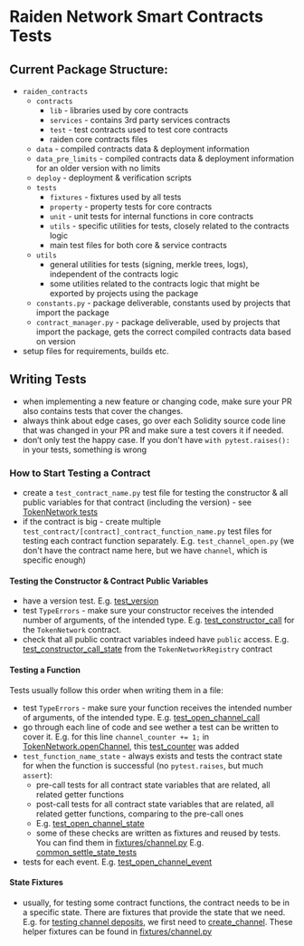 # Raiden Network Smart Contracts Tests

## Current Package Structure:

- `raiden_contracts`
    - `contracts`
        - `lib` - libraries used by core contracts
        - `services` - contains 3rd party services contracts
        - `test` - test contracts used to test core contracts
        - raiden core contracts files
    - `data` - compiled contracts data & deployment information
    - `data_pre_limits` - compiled contracts data & deployment information for an older version with no limits
    - `deploy` - deployment & verification scripts
    - `tests`
        - `fixtures` - fixtures used by all tests
        - `property` - property tests for core contracts
        - `unit` - unit tests for internal functions in core contracts
        - `utils` - specific utilities for tests, closely related to the contracts logic
        - main test files for both core & service contracts
    - `utils`
        - general utilities for tests (signing, merkle trees, logs), independent of the contracts logic
        - some utilities related to the contracts logic that might be exported by projects using the package
    - `constants.py` - package deliverable, constants used by projects that import the package
    - `contract_manager.py` - package deliverable, used by projects that import the package, gets the correct compiled contracts data based on version
- setup files for requirements, builds etc.


## Writing Tests

- when implementing a new feature or changing code, make sure your PR also contains tests that cover the changes.
- always think about edge cases, go over each Solidity source code line that was changed in your PR and make sure a test covers it if needed.
- don’t only test the happy case. If you don't have `with pytest.raises():` in your tests, something is wrong


### How to Start Testing a Contract

- create a `test_contract_name.py` test file for testing the constructor & all public variables for that contract (including the version) - see [TokenNetwork tests](/raiden_contracts/tests/test_token_network.py)
- if the contract is big - create multiple `test_contract/[contract]_contract_function_name.py` test files for testing each contract function separately. E.g. `test_channel_open.py` (we don't have the contract name here, but we have `channel`, which is specific enough)

#### Testing the Constructor & Contract Public Variables

- have a version test. E.g. [test_version](https://github.com/raiden-network/raiden-contracts/blob/5189111e4528004b43b8090a6603e6a68de2202e/raiden_contracts/tests/test_token_network.py#L16)
- test `TypeErrors` - make sure your constructor receives the intended number of arguments, of the intended type. E.g. [test_constructor_call](https://github.com/raiden-network/raiden-contracts/blob/5189111e4528004b43b8090a6603e6a68de2202e/raiden_contracts/tests/test_token_network.py#L20) for the `TokenNetwork` contract.
- check that all public contract variables indeed have `public` access. E.g. [test_constructor_call_state](https://github.com/raiden-network/raiden-contracts/blob/5189111e4528004b43b8090a6603e6a68de2202e/raiden_contracts/tests/test_token_network_registry.py#L84) from the `TokenNetworkRegistry` contract

#### Testing a Function

Tests usually follow this order when writing them in a file:

- test `TypeErrors` - make sure your function receives the intended number of arguments, of the intended type. E.g. [test_open_channel_call](https://github.com/raiden-network/raiden-contracts/blob/5189111e4528004b43b8090a6603e6a68de2202e/raiden_contracts/tests/test_channel_open.py#L25)
- go through each line of code and see wether a test can be written to cover it. E.g. for this line `channel_counter += 1;` in [TokenNetwork.openChannel](https://github.com/raiden-network/raiden-contracts/blob/5189111e4528004b43b8090a6603e6a68de2202e/raiden_contracts/contracts/TokenNetwork.sol#L267), this [test_counter](https://github.com/raiden-network/raiden-contracts/blob/5189111e4528004b43b8090a6603e6a68de2202e/raiden_contracts/tests/test_channel_open.py#L75) was added
- `test_function_name_state` - always exists and tests the contract state for when the function is successful (no `pytest.raises`, but much `assert`):
    - pre-call tests for all contract state variables that are related, all  related getter functions
    - post-call tests for all contract state variables that are related, all  related getter functions, comparing to the pre-call ones
    - E.g. [test_open_channel_state](https://github.com/raiden-network/raiden-contracts/blob/5189111e4528004b43b8090a6603e6a68de2202e/raiden_contracts/tests/test_channel_open.py#L152)
    - some of these checks are written as fixtures and reused by tests. You can find them in [fixtures/channel.py](https://github.com/raiden-network/raiden-contracts/blob/5189111e4528004b43b8090a6603e6a68de2202e/raiden_contracts/tests/fixtures/channel.py) E.g. [common_settle_state_tests](https://github.com/raiden-network/raiden-contracts/blob/5189111e4528004b43b8090a6603e6a68de2202e/raiden_contracts/tests/fixtures/channel.py#L271)
- tests for each event. E.g. [test_open_channel_event](https://github.com/raiden-network/raiden-contracts/blob/5189111e4528004b43b8090a6603e6a68de2202e/raiden_contracts/tests/test_channel_open.py#L315)

#### State Fixtures

- usually, for testing some contract functions, the contract needs to be in a specific state. There are fixtures that provide the state that we need. E.g. for [testing channel deposits](https://github.com/raiden-network/raiden-contracts/blob/5189111e4528004b43b8090a6603e6a68de2202e/raiden_contracts/tests/test_channel_deposit.py#L225), we first need to [create_channel](https://github.com/raiden-network/raiden-contracts/blob/5189111e4528004b43b8090a6603e6a68de2202e/raiden_contracts/tests/fixtures/channel.py#L33). These helper fixtures can be found in [fixtures/channel.py](https://github.com/raiden-network/raiden-contracts/blob/5189111e4528004b43b8090a6603e6a68de2202e/raiden_contracts/tests/fixtures/channel.py)
